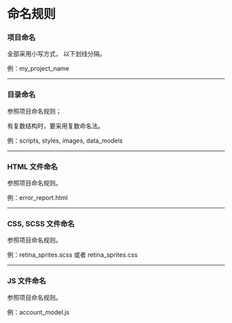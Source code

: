 # 命名规则



### 项目命名

全部采用小写方式， 以下划线分隔。

例：my\_project\_name

---

### 目录命名

参照项目命名规则；

有复数结构时，要采用复数命名法。

例：scripts, styles, images, data\_models

---

### HTML 文件命名

参照项目命名规则。

例：error\_report.html

---

### CSS, SCSS 文件命名

参照项目命名规则。

例：retina\_sprites.scss 或者 retina\_sprites.css

---

### JS 文件命名

参照项目命名规则。

例：account\_model.js

